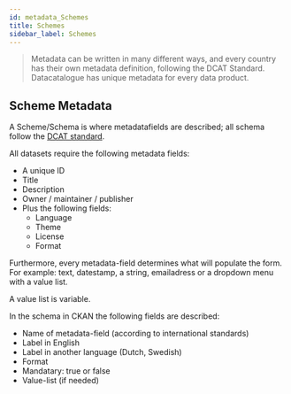 ```yaml
---
id: metadata_Schemes
title: Schemes
sidebar_label: Schemes
---
```

>Metadata can be written in many different ways, and every country has their own metadata definition, following the DCAT Standard. Datacatalogue has unique metadata for every data product. 

## Scheme Metadata 

A Scheme/Schema is where metadatafields are described; all schema follow the [DCAT standard](metadata_DCAT).

All datasets require the following metadata fields: 
* A unique ID 
* Title 
* Description 
* Owner / maintainer / publisher 
* Plus the following fields: 
     * Language 
     * Theme 
     * License 
     * Format 

Furthermore, every metadata-field determines what will populate the form. For example: text, datestamp, a string, emailadress or a dropdown menu with a value list. 

A value list is variable. 

In the schema in CKAN the following fields are described: 
* Name of metadata-field (according to international standards) 
* Label in English 
* Label in another language (Dutch, Swedish) 
* Format 
* Mandatary: true or false 
* Value-list (if needed) 